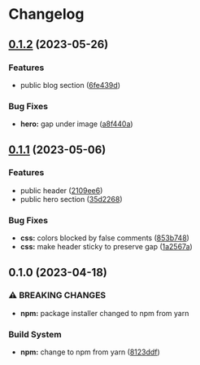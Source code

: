 # Changelog

## [0.1.2](https://github.com/Metehan-Altuntekin/ozkan-musavirlik/compare/v0.1.1...v0.1.2) (2023-05-26)


### Features

* public blog section ([6fe439d](https://github.com/Metehan-Altuntekin/ozkan-musavirlik/commit/6fe439d757fd6f84898a93319575f3e66fc30135))


### Bug Fixes

* **hero:** gap under image ([a8f440a](https://github.com/Metehan-Altuntekin/ozkan-musavirlik/commit/a8f440a0ccbeca5940e15495e193e7c4092517e6))

## [0.1.1](https://github.com/Metehan-Altuntekin/ozkan-musavirlik/compare/v0.1.0...v0.1.1) (2023-05-06)


### Features

* public header ([2109ee6](https://github.com/Metehan-Altuntekin/ozkan-musavirlik/commit/2109ee6aea76c51fa806fc069eb4611bec234ef4))
* public hero section ([35d2268](https://github.com/Metehan-Altuntekin/ozkan-musavirlik/commit/35d2268cd0f47ec4c9c1db4d209908b1eefcf99f))


### Bug Fixes

* **css:** colors blocked by false comments ([853b748](https://github.com/Metehan-Altuntekin/ozkan-musavirlik/commit/853b74802c974bd1ed346fe2050db9edaf491d9a))
* **css:** make header sticky to preserve gap ([1a2567a](https://github.com/Metehan-Altuntekin/ozkan-musavirlik/commit/1a2567aa7d6a5683d38cb3d99f8af556f806bc55))

## 0.1.0 (2023-04-18)

### ⚠ BREAKING CHANGES

- **npm:** package installer changed to npm from yarn

### Build System

- **npm:** change to npm from yarn ([8123ddf](https://github.com/Metehan-Altuntekin/ozkan-musavirlik/commit/8123ddf67d0adcd869a9c90f7e76c550b32494ae))
